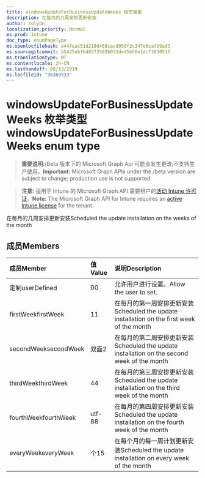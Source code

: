 ```yaml
---
title: windowsUpdateForBusinessUpdateWeeks 枚举类型
description: 在每月的几周安排更新安装
author: rolyon
localization_priority: Normal
ms.prod: Intune
doc_type: enumPageType
ms.openlocfilehash: e44feac51d218d468cacd050f2c347e0cafb9ad3
ms.sourcegitcommit: b5425ebf648572569b032ded5b56e1dcf3830515
ms.translationtype: MT
ms.contentlocale: zh-CN
ms.lasthandoff: 08/13/2019
ms.locfileid: "36369533"
---
```

# <a name="windowsupdateforbusinessupdateweeks-enum-type"></a><span data-ttu-id="530c9-103">windowsUpdateForBusinessUpdateWeeks 枚举类型</span><span class="sxs-lookup"><span data-stu-id="530c9-103">windowsUpdateForBusinessUpdateWeeks enum type</span></span>

> <span data-ttu-id="530c9-104">**重要说明:**/Beta 版本下的 Microsoft Graph Api 可能会发生更改;不支持生产使用。</span><span class="sxs-lookup"><span data-stu-id="530c9-104">**Important:** Microsoft Graph APIs under the /beta version are subject to change; production use is not supported.</span></span>

> <span data-ttu-id="530c9-105">**注意:** 适用于 Intune 的 Microsoft Graph API 需要租户的[活动 Intune 许可证](https://go.microsoft.com/fwlink/?linkid=839381)。</span><span class="sxs-lookup"><span data-stu-id="530c9-105">**Note:** The Microsoft Graph API for Intune requires an [active Intune license](https://go.microsoft.com/fwlink/?linkid=839381) for the tenant.</span></span>

<span data-ttu-id="530c9-106">在每月的几周安排更新安装</span><span class="sxs-lookup"><span data-stu-id="530c9-106">Scheduled the update installation on the weeks of the month</span></span>

## <a name="members"></a><span data-ttu-id="530c9-107">成员</span><span class="sxs-lookup"><span data-stu-id="530c9-107">Members</span></span>
|<span data-ttu-id="530c9-108">成员</span><span class="sxs-lookup"><span data-stu-id="530c9-108">Member</span></span>|<span data-ttu-id="530c9-109">值</span><span class="sxs-lookup"><span data-stu-id="530c9-109">Value</span></span>|<span data-ttu-id="530c9-110">说明</span><span class="sxs-lookup"><span data-stu-id="530c9-110">Description</span></span>|
|:---|:---|:---|
|<span data-ttu-id="530c9-111">定制</span><span class="sxs-lookup"><span data-stu-id="530c9-111">userDefined</span></span>|<span data-ttu-id="530c9-112">0</span><span class="sxs-lookup"><span data-stu-id="530c9-112">0</span></span>|<span data-ttu-id="530c9-113">允许用户进行设置。</span><span class="sxs-lookup"><span data-stu-id="530c9-113">Allow the user to set.</span></span>|
|<span data-ttu-id="530c9-114">firstWeek</span><span class="sxs-lookup"><span data-stu-id="530c9-114">firstWeek</span></span>|<span data-ttu-id="530c9-115">1</span><span class="sxs-lookup"><span data-stu-id="530c9-115">1</span></span>|<span data-ttu-id="530c9-116">在每月的第一周安排更新安装</span><span class="sxs-lookup"><span data-stu-id="530c9-116">Scheduled the update installation on the first week of the month</span></span>|
|<span data-ttu-id="530c9-117">secondWeek</span><span class="sxs-lookup"><span data-stu-id="530c9-117">secondWeek</span></span>|<span data-ttu-id="530c9-118">双面</span><span class="sxs-lookup"><span data-stu-id="530c9-118">2</span></span>|<span data-ttu-id="530c9-119">在每月的第二周安排更新安装</span><span class="sxs-lookup"><span data-stu-id="530c9-119">Scheduled the update installation on the second week of the month</span></span>|
|<span data-ttu-id="530c9-120">thirdWeek</span><span class="sxs-lookup"><span data-stu-id="530c9-120">thirdWeek</span></span>|<span data-ttu-id="530c9-121">4</span><span class="sxs-lookup"><span data-stu-id="530c9-121">4</span></span>|<span data-ttu-id="530c9-122">在每月的第三周安排更新安装</span><span class="sxs-lookup"><span data-stu-id="530c9-122">Scheduled the update installation on the third week of the month</span></span>|
|<span data-ttu-id="530c9-123">fourthWeek</span><span class="sxs-lookup"><span data-stu-id="530c9-123">fourthWeek</span></span>|<span data-ttu-id="530c9-124">utf-8</span><span class="sxs-lookup"><span data-stu-id="530c9-124">8</span></span>|<span data-ttu-id="530c9-125">在每月的第四周安排更新安装</span><span class="sxs-lookup"><span data-stu-id="530c9-125">Scheduled the update installation on the fourth week of the month</span></span>|
|<span data-ttu-id="530c9-126">everyWeek</span><span class="sxs-lookup"><span data-stu-id="530c9-126">everyWeek</span></span>|<span data-ttu-id="530c9-127">个</span><span class="sxs-lookup"><span data-stu-id="530c9-127">15</span></span>|<span data-ttu-id="530c9-128">在每个月的每一周计划更新安装</span><span class="sxs-lookup"><span data-stu-id="530c9-128">Scheduled the update installation on every week of the month</span></span>|



